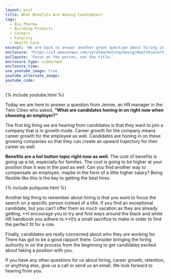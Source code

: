 ```yaml
---
layout: post
title: What Benefits Are Wooing Candidates?
tags:
  - Bio Pharma
  - Building Products
  - Careers
  - Futurity
  - Health Care
excerpt: 'We are back to answer another great question about hiring in the healthcare world. Jennie, an HR manager from the Twin Cities, wants to know what candidates are looking for in an employer right now.'
enclosure: 'https://s3.amazonaws.com/vyralmarketing/Govig/Healthcare/Videos/2017/What+Benefits+Are+Wooing+Candidates%253F.mp4'
pullquote: 'Focus on the person, not the title.'
enclosure_type: video/mp4
enclosure_time:
use_youtube_image: true
youtube_alternate_image:
youtube_code:
---
```



{% include youtube.html %}

Today we are here to answer a question from Jennie, an HR manager in the Twin Cities who asked, **“What are candidates honing in on right now when choosing an employer?”**

The first big thing we are hearing from candidates is that they want to join a company that is in growth mode. Career growth for the company means career growth for the employee as well. Candidates are honing in on these growing companies so that they can create an upward trajectory for their career as well.&nbsp;

**Benefits are a hot button topic right now as well.** The cost of benefits is going up a lot, especially for families. The cost is going to be higher at your position than it was in the past as well. Can you find another way to compensate an employee, maybe in the form of a little higher salary? Being flexible like this is the key to getting the best hires.

{% include pullquote.html %}

Another big thing to remember about hiring is that you want to focus the search on a specific person instead of a title. If you find an exceptional candidate, but you can’t offer them as much vacation as they are already getting, **I encourage you to try and find ways around the black and white HR handbook you adhere to.**It’s a small sacrifice to make in order to find the perfect fit for a role.

Finally, candidates are really concerned about who they are working for. There has got to be a good rapport there. Consider bringing the hiring authority in on the process from the beginning to get candidates excited about taking a position with you.

If you have any other questions for us about hiring, career growth, retention, or anything else, give us a call or send us an email. We look forward to hearing from you.